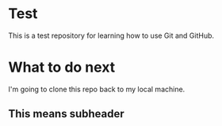 # Test
This is a test repository for learning how to use Git and GitHub.
# What to do next
I'm going to clone this repo back to my local machine.
## This means subheader

